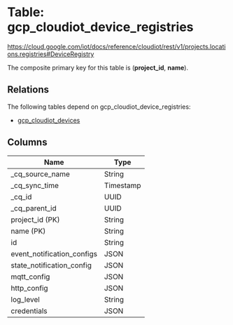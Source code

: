 # Table: gcp_cloudiot_device_registries

https://cloud.google.com/iot/docs/reference/cloudiot/rest/v1/projects.locations.registries#DeviceRegistry

The composite primary key for this table is (**project_id**, **name**).

## Relations

The following tables depend on gcp_cloudiot_device_registries:
  - [gcp_cloudiot_devices](gcp_cloudiot_devices.md)

## Columns

| Name          | Type          |
| ------------- | ------------- |
|_cq_source_name|String|
|_cq_sync_time|Timestamp|
|_cq_id|UUID|
|_cq_parent_id|UUID|
|project_id (PK)|String|
|name (PK)|String|
|id|String|
|event_notification_configs|JSON|
|state_notification_config|JSON|
|mqtt_config|JSON|
|http_config|JSON|
|log_level|String|
|credentials|JSON|